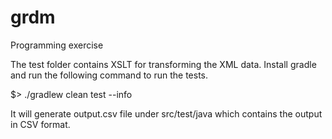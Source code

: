 # grdm

Programming exercise


The test folder contains XSLT for transforming the XML data. Install gradle and run the following command to run the tests.

$> ./gradlew clean test --info

It will generate output.csv file under src/test/java which contains the output in CSV format.
